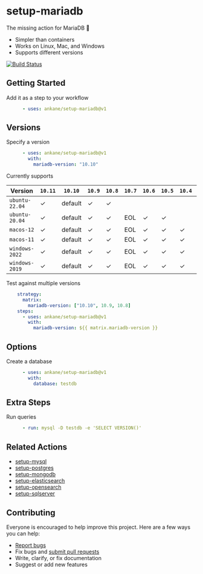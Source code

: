 # setup-mariadb

The missing action for MariaDB :tada:

- Simpler than containers
- Works on Linux, Mac, and Windows
- Supports different versions

[![Build Status](https://github.com/ankane/setup-mariadb/workflows/build/badge.svg?branch=v1)](https://github.com/ankane/setup-mariadb/actions)

## Getting Started

Add it as a step to your workflow

```yml
      - uses: ankane/setup-mariadb@v1
```

## Versions

Specify a version

```yml
      - uses: ankane/setup-mariadb@v1
        with:
          mariadb-version: "10.10"
```

Currently supports

Version | `10.11` | `10.10` | `10.9` | `10.8` | `10.7` | `10.6` | `10.5` | `10.4` | `10.3`
--- | --- | --- | --- | --- | --- | --- | --- | --- | ---
`ubuntu-22.04` | ✓ | default | ✓ | ✓ | | | | |
`ubuntu-20.04` | ✓ | default | ✓ | ✓ | EOL | ✓ | ✓ | |
`macos-12` | ✓ | default | ✓ | ✓ | EOL | ✓ | ✓ | ✓ | ✓ | ✓
`macos-11` | ✓ | default | ✓ | ✓ | EOL | ✓ | ✓ | ✓ | ✓ | ✓
`windows-2022` | ✓ | default | ✓ | ✓ | EOL | ✓ | ✓ | ✓ | ✓
`windows-2019` | ✓ | default | ✓ | ✓ | EOL | ✓ | ✓ | ✓ | ✓

Test against multiple versions

```yml
    strategy:
      matrix:
        mariadb-version: ["10.10", 10.9, 10.8]
    steps:
      - uses: ankane/setup-mariadb@v1
        with:
          mariadb-version: ${{ matrix.mariadb-version }}
```

## Options

Create a database

```yml
      - uses: ankane/setup-mariadb@v1
        with:
          database: testdb
```

## Extra Steps

Run queries

```yml
      - run: mysql -D testdb -e 'SELECT VERSION()'
```

## Related Actions

- [setup-mysql](https://github.com/ankane/setup-mysql)
- [setup-postgres](https://github.com/ankane/setup-postgres)
- [setup-mongodb](https://github.com/ankane/setup-mongodb)
- [setup-elasticsearch](https://github.com/ankane/setup-elasticsearch)
- [setup-opensearch](https://github.com/ankane/setup-opensearch)
- [setup-sqlserver](https://github.com/ankane/setup-sqlserver)

## Contributing

Everyone is encouraged to help improve this project. Here are a few ways you can help:

- [Report bugs](https://github.com/ankane/setup-mariadb/issues)
- Fix bugs and [submit pull requests](https://github.com/ankane/setup-mariadb/pulls)
- Write, clarify, or fix documentation
- Suggest or add new features
